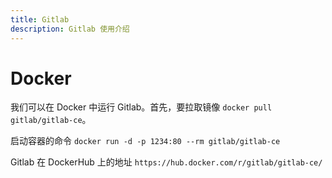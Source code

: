 ```yaml
---
title: Gitlab
description: Gitlab 使用介绍
---
```


# Docker

我们可以在 Docker 中运行 Gitlab。首先，要拉取镜像 `docker pull gitlab/gitlab-ce`。

启动容器的命令 `docker run -d -p 1234:80 --rm gitlab/gitlab-ce`

Gitlab 在 DockerHub 上的地址 `https://hub.docker.com/r/gitlab/gitlab-ce/`